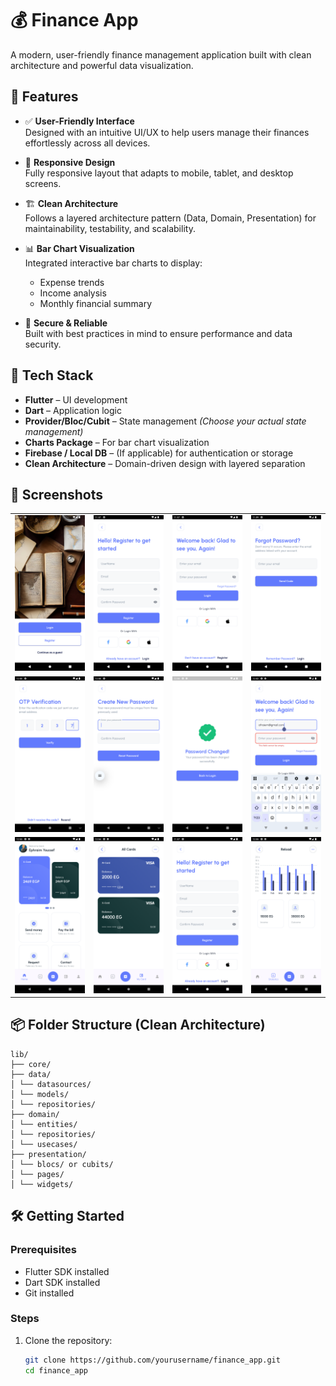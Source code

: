 # 💰 Finance App

A modern, user-friendly finance management application built with clean architecture and powerful data visualization.

## 🚀 Features

- ✅ **User-Friendly Interface**  
  Designed with an intuitive UI/UX to help users manage their finances effortlessly across all devices.

- 📱 **Responsive Design**  
  Fully responsive layout that adapts to mobile, tablet, and desktop screens.

- 🏗️ **Clean Architecture**  
  Follows a layered architecture pattern (Data, Domain, Presentation) for maintainability, testability, and scalability.

- 📊 **Bar Chart Visualization**  
  Integrated interactive bar charts to display:
  - Expense trends
  - Income analysis
  - Monthly financial summary

- 🔐 **Secure & Reliable**  
  Built with best practices in mind to ensure performance and data security.

## 🧱 Tech Stack

- **Flutter** – UI development
- **Dart** – Application logic
- **Provider/Bloc/Cubit** – State management *(Choose your actual state management)*
- **Charts Package** – For bar chart visualization
- **Firebase / Local DB** – (If applicable) for authentication or storage
- **Clean Architecture** – Domain-driven design with layered separation

## 📸 Screenshots
| | | | | 
|--|--|--|--|
| ![Login](screenShots/Screenshot_1.png) | ![Welcome](screenShots/Screenshot_2.png) | ![Register](screenShots/Screenshot_3.png) | ![Welcome](screenShots/Screenshot_4.png) |
|![Register](screenShots/Screenshot_5.png) | ![Login](screenShots/Screenshot_6.png) | ![Welcome](screenShots/Screenshot_7.png) | ![Register](screenShots/Screenshot_8.png) |
|![Welcome](screenShots/Screenshot_9.png) | ![Register](screenShots/Screenshot_10.png) |![Safe](screenShots/Screenshot_2.png) | ![Register](screenShots/Screenshot_13.png) |


## 📦 Folder Structure (Clean Architecture)
```bach
lib/
├── core/
├── data/
│ └── datasources/
│ └── models/
│ └── repositories/
├── domain/
│ └── entities/
│ └── repositories/
│ └── usecases/
├── presentation/
│ └── blocs/ or cubits/
│ └── pages/
│ └── widgets/
```

## 🛠️ Getting Started

### Prerequisites

- Flutter SDK installed
- Dart SDK installed
- Git installed

### Steps

1. Clone the repository:
   ```bash
   git clone https://github.com/yourusername/finance_app.git
   cd finance_app
